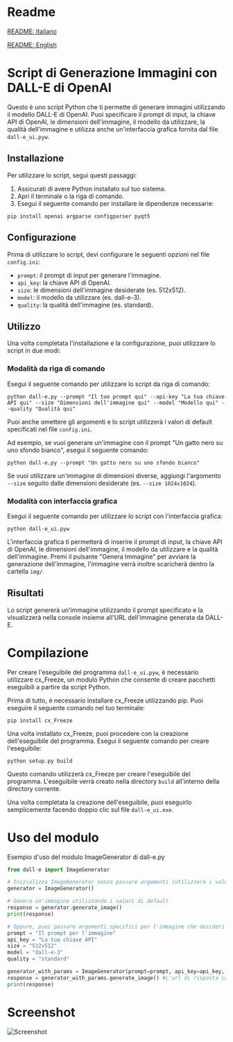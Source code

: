 # Readme
[README: Italiano](./README_IT.md)

[README: English](./README.md)

# Script di Generazione Immagini con DALL-E di OpenAI

Questo è uno script Python che ti permette di generare immagini utilizzando il modello DALL-E di OpenAI. Puoi specificare il prompt di input, la chiave API di OpenAI, le dimensioni dell'immagine, il modello da utilizzare, la qualità dell'immagine e utilizza anche un'interfaccia grafica fornita dal file `dall-e_ui.pyw`.

## Installazione

Per utilizzare lo script, segui questi passaggi:

1. Assicurati di avere Python installato sul tuo sistema.
2. Apri il terminale o la riga di comando.
3. Esegui il seguente comando per installare le dipendenze necessarie:

```shell
pip install openai argparse configparser pyqt5
```

## Configurazione

Prima di utilizzare lo script, devi configurare le seguenti opzioni nel file `config.ini`:

- `prompt`: il prompt di input per generare l'immagine.
- `api_key`: la chiave API di OpenAI.
- `size`: le dimensioni dell'immagine desiderate (es. 512x512).
- `model`: il modello da utilizzare (es. dall-e-3).
- `quality`: la qualità dell'immagine (es. standard).

## Utilizzo

Una volta completata l'installazione e la configurazione, puoi utilizzare lo script in due modi:

### Modalità da riga di comando

Esegui il seguente comando per utilizzare lo script da riga di comando:

```shell
python dall-e.py --prompt "Il tuo prompt qui" --api-key "La tua chiave API qui" --size "Dimensioni dell'immagine qui" --model "Modello qui" --quality "Qualità qui"
```

Puoi anche omettere gli argomenti e lo script utilizzerà i valori di default specificati nel file `config.ini`.

Ad esempio, se vuoi generare un'immagine con il prompt "Un gatto nero su uno sfondo bianco", esegui il seguente comando:

```shell
python dall-e.py --prompt "Un gatto nero su uno sfondo bianco"
```

Se vuoi utilizzare un'immagine di dimensioni diverse, aggiungi l'argomento `--size` seguito dalle dimensioni desiderate (es. `--size 1024x1024`).

### Modalità con interfaccia grafica

Esegui il seguente comando per utilizzare lo script con l'interfaccia grafica:

```shell
python dall-e_ui.pyw
```

L'interfaccia grafica ti permetterà di inserire il prompt di input, la chiave API di OpenAI, le dimensioni dell'immagine, il modello da utilizzare e la qualità dell'immagine. Premi il pulsante "Genera Immagine" per avviare la generazione dell'immagine, l'immagine verrà inoltre scaricherà dentro la cartella `img/`.

## Risultati

Lo script genererà un'immagine utilizzando il prompt specificato e la visualizzerà nella console insieme all'URL dell'immagine generata da DALL-E.

# Compilazione
Per creare l'eseguibile del programma `dall-e_ui.pyw`, è necessario utilizzare cx_Freeze, un modulo Python che consente di creare pacchetti eseguibili a partire da script Python.

Prima di tutto, è necessario installare cx_Freeze utilizzando pip. Puoi eseguire il seguente comando nel tuo terminale:

```
pip install cx_Freeze
```

Una volta installato cx_Freeze, puoi procedere con la creazione dell'eseguibile del programma.
Esegui il seguente comando per creare l'eseguibile:

```
python setup.py build
```

Questo comando utilizzerà cx_Freeze per creare l'eseguibile del programma. L'eseguibile verrà creato nella directory `build` all'interno della directory corrente.

Una volta completata la creazione dell'eseguibile, puoi eseguirlo semplicemente facendo doppio clic sul file `dall-e_ui.exe`.

# Uso del modulo
Esempio d'uso del modulo ImageGenerator di dall-e.py
```python
from dall-e import ImageGenerator

# Inizializza ImageGenerator senza passare argomenti (utilizzerà i valori di default da config.ini)
generator = ImageGenerator()

# Genera un'immagine utilizzando i valori di default
response = generator.generate_image()
print(response)

# Oppure, puoi passare argomenti specifici per l'immagine che desideri generare
prompt = "Il prompt per l'immagine"
api_key = "La tua chiave API"
size = "512x512"
model = "dall-e-3"
quality = "standard"

generator_with_params = ImageGenerator(prompt=prompt, api_key=api_key, size=size, model=model, quality=quality)
response = generator_with_params.generate_image() #L'url di risposta con l'immagine
print(response)
```

# Screenshot

![Screenshot](https://github.com/nemmusu/dall-e-interface/blob/main/screenshots/interface_example.png)